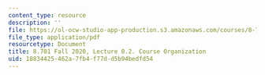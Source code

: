 ```yaml
---
content_type: resource
description: ''
file: https://ol-ocw-studio-app-production.s3.amazonaws.com/courses/8-701-introduction-to-nuclear-and-particle-physics-fall-2020/18834425462a7fb4f77dd5b94bedfd54_MIT8_701f20_lec0.2.pdf
file_type: application/pdf
resourcetype: Document
title: 8.701 Fall 2020, Lecture 0.2. Course Organization
uid: 18834425-462a-7fb4-f77d-d5b94bedfd54
---
```

